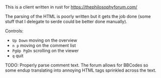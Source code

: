 This is a client written in rust for https://thephilosophyforum.com/

The parsing of the HTML is poorly written but it gets the job done (some stuff
that I delegate to serde could be better done manually).

Controls:
- `Up Down` moving on the overview
- `n p` moving on the comment list
- `PgUp PgDn` scrolling on the viewer
- `q` quit

TODO: Properly parse comment text. The forum allows for BBCodes so some endup
translating into annoying HTML tags sprinkled across the text.
